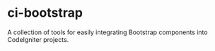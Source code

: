 ci-bootstrap
=============

A collection of tools for easily integrating Bootstrap components into CodeIgniter projects.

